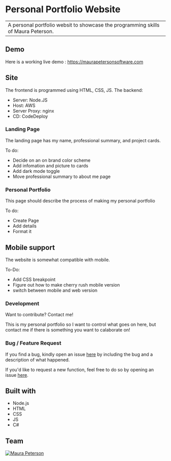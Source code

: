
# Personal Portfolio Website
<table>
<tr>
<td>
  A personal portfolio websit to showcase the programming skills of Maura Peterson.
</td>
</tr>
</table>


## Demo
Here is a working live demo :  https://maurapetersonsoftware.com


## Site
The frontend is programmed using HTML, CSS, JS.
The backend:
 - Server: Node.JS 
 - Host: AWS
 - Server Proxy: nginx
 - CD: CodeDeploy

### Landing Page

The landing page has my name, professional summary, and project cards.

To do:
 - Decide on an on brand color scheme
 - Add infomation and picture to cards
 - Add dark mode toggle
 - Move professional summary to about me page

### Personal Portfolio

This page should describe the process of making my personal portfolio

To do:
  - Create Page
  - Add details
  - Format it

### 

## Mobile support
The website is somewhat compatible with mobile.

To-Do:
  - Add CSS breakpoint
  - Figure out how to make cherry rush mobile version
  - switch between mobile and web version

### Development
Want to contribute? Contact me!

This is my personal portfolio so I want to control what goes on here, but contact me if there is something you want to calaborate on!

### Bug / Feature Request

If you find a bug, kindly open an issue [here](https://github.com/MauraPeterson/PersonalPortfolio/issues/new) by including the bug and a description of what happened.

If you'd like to request a new function, feel free to do so by opening an issue [here](https://github.com/MauraPeterson/PersonalPortfolio/issues/new).


## Built with 

- Node.js
- HTML
- CSS
- JS
- C#


## Team

[![Maura Peterson](https://avatars.githubusercontent.com/u/138624759?s=400&u=0bc2b43dbee74f0a7e5684fa38057fee0c9fa299&v=4)](https://github.com/maurapeterson) 


